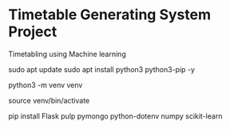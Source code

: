 # Timetable Generating System Project

Timetabling using Machine learning

<!-- LINUX SETUP  -->
<!-- Update package list and install Python and pip -->

sudo apt update
sudo apt install python3 python3-pip -y

<!-- # Create a virtual environment -->

python3 -m venv venv

<!-- # Activate the virtual environment -->

source venv/bin/activate

<!-- # Install required Python packages -->

pip install Flask pulp pymongo python-dotenv numpy scikit-learn
